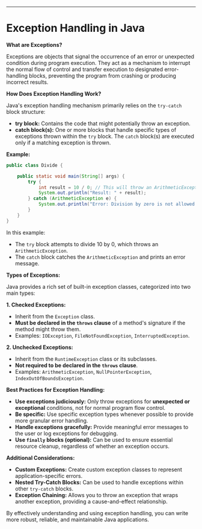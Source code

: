 ---

# Exception Handling in Java

**What are Exceptions?**

Exceptions are objects that signal the occurrence of an error or unexpected condition during program execution. They act as a mechanism to interrupt the normal flow of control and transfer execution to designated error-handling blocks, preventing the program from crashing or producing incorrect results.

**How Does Exception Handling Work?**

Java's exception handling mechanism primarily relies on the `try-catch` block structure:

- **try block:** Contains the code that might potentially throw an exception.
- **catch block(s):** One or more blocks that handle specific types of exceptions thrown within the `try` block. The `catch` block(s) are executed only if a matching exception is thrown.

**Example:**

```java
public class Divide {

    public static void main(String[] args) {
        try {
            int result = 10 / 0; // This will throw an ArithmeticException
            System.out.println("Result: " + result);
        } catch (ArithmeticException e) {
            System.out.println("Error: Division by zero is not allowed.");
        }
    }
}
```

In this example:

- The `try` block attempts to divide 10 by 0, which throws an `ArithmeticException`.
- The `catch` block catches the `ArithmeticException` and prints an error message.

**Types of Exceptions:**

Java provides a rich set of built-in exception classes, categorized into two main types:

**1. Checked Exceptions:**

- Inherit from the `Exception` class.
- **Must be declared in the `throws` clause** of a method's signature if the method might throw them.
- Examples: `IOException`, `FileNotFoundException`, `InterruptedException`.

**2. Unchecked Exceptions:**

- Inherit from the `RuntimeException` class or its subclasses.
- **Not required to be declared in the `throws` clause**.
- Examples: `ArithmeticException`, `NullPointerException`, `IndexOutOfBoundsException`.

**Best Practices for Exception Handling:**

- **Use exceptions judiciously:** Only throw exceptions for **unexpected or exceptional** conditions, not for normal program flow control.
- **Be specific:** Use specific exception types whenever possible to provide more granular error handling.
- **Handle exceptions gracefully:** Provide meaningful error messages to the user or log exceptions for debugging.
- **Use `finally` blocks (optional):** Can be used to ensure essential resource cleanup, regardless of whether an exception occurs.

**Additional Considerations:**

- **Custom Exceptions:** Create custom exception classes to represent application-specific errors.
- **Nested Try-Catch Blocks:** Can be used to handle exceptions within other `try-catch` blocks.
- **Exception Chaining:** Allows you to throw an exception that wraps another exception, providing a cause-and-effect relationship.

By effectively understanding and using exception handling, you can write more robust, reliable, and maintainable Java applications.
